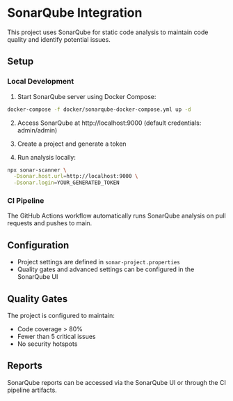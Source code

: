 # SonarQube Integration

This project uses SonarQube for static code analysis to maintain code quality and identify potential issues.

## Setup

### Local Development

1. Start SonarQube server using Docker Compose:

```bash
docker-compose -f docker/sonarqube-docker-compose.yml up -d
```

2. Access SonarQube at http://localhost:9000 (default credentials: admin/admin)

3. Create a project and generate a token

4. Run analysis locally:

```bash
npx sonar-scanner \
  -Dsonar.host.url=http://localhost:9000 \
  -Dsonar.login=YOUR_GENERATED_TOKEN
```

### CI Pipeline

The GitHub Actions workflow automatically runs SonarQube analysis on pull requests and pushes to main.

## Configuration

- Project settings are defined in `sonar-project.properties`
- Quality gates and advanced settings can be configured in the SonarQube UI

## Quality Gates

The project is configured to maintain:
- Code coverage > 80%
- Fewer than 5 critical issues
- No security hotspots

## Reports

SonarQube reports can be accessed via the SonarQube UI or through the CI pipeline artifacts.
